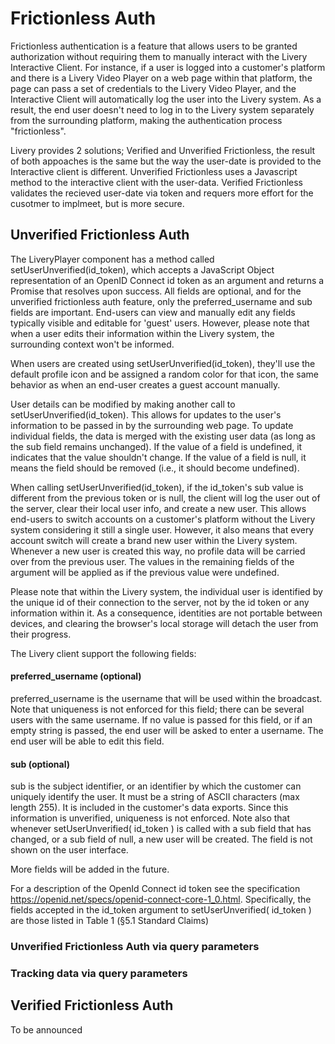 # Frictionless Auth

Frictionless authentication is a feature that allows users to be granted authorization without requiring them to manually interact with the Livery Interactive Client. For instance, if a user is logged into a customer's platform and there is a Livery Video Player on a web page within that platform, the page can pass a set of credentials to the Livery Video Player, and the Interactive Client will automatically log the user into the Livery system. As a result, the end user doesn't need to log in to the Livery system separately from the surrounding platform, making the authentication process "frictionless".

Livery provides 2 solutions; Verified and Unverified Frictionless, the result of both appoaches is the same but the way the user-date is provided to the Interactive client is different. Unverified Frictionless uses a Javascript method to the interactive client with the user-data. Verified Frictionless validates the recieved user-date via token and requers more effort for the cusotmer to implmeet, but is more secure.  

## Unverified Frictionless Auth
The LiveryPlayer component has a method called setUserUnverified(id_token), which accepts a JavaScript Object representation of an OpenID Connect id token as an argument and returns a Promise that resolves upon success. All fields are optional, and for the unverified frictionless auth feature, only the preferred_username and sub fields are important. End-users can view and manually edit any fields typically visible and editable for 'guest' users. However, please note that when a user edits their information within the Livery system, the surrounding context won't be informed.

When users are created using setUserUnverified(id_token), they'll use the default profile icon and be assigned a random color for that icon, the same behavior as when an end-user creates a guest account manually.

User details can be modified by making another call to setUserUnverified(id_token). This allows for updates to the user's information to be passed in by the surrounding web page. To update individual fields, the data is merged with the existing user data (as long as the sub field remains unchanged). If the value of a field is undefined, it indicates that the value shouldn't change. If the value of a field is null, it means the field should be removed (i.e., it should become undefined).

When calling setUserUnverified(id_token), if the id_token's sub value is different from the previous token or is null, the client will log the user out of the server, clear their local user info, and create a new user. This allows end-users to switch accounts on a customer's platform without the Livery system considering it still a single user. However, it also means that every account switch will create a brand new user within the Livery system. Whenever a new user is created this way, no profile data will be carried over from the previous user. The values in the remaining fields of the argument will be applied as if the previous value were undefined.

Please note that within the Livery system, the individual user is identified by the unique id of their connection to the server, not by the id token or any information within it. As a consequence, identities are not portable between devices, and clearing the browser's local storage will detach the user from their progress.

<!---
NOT SUPPORTED YET
If any fields in the passed id token are invalid, the setUserUnverified( id_token ) call will reject with an error.

It may be that certain fields are marked as mandatory for allowing a user to participate in a broadcast as a guest user. Should any of those fields be missing the end user will be immediately directed to an interface where they will be requested to provide the missing mandatory information. The end user is not able to continue until they manually provide that information.
-->
The Livery client support the following fields:

#### preferred_username (optional)
preferred_username is the username that will be used within the broadcast. Note that uniqueness is not enforced for this field; there can be several users with the same username. If no value is passed for this field, or if an empty string is passed, the end user will be asked to enter a username. The end user will be able to edit this field.

#### sub (optional)
sub is the subject identifier, or an identifier by which the customer can uniquely identify the user. It must be a string of ASCII characters (max length 255). It is included in the customer's data exports. Since this information is unverified, uniqueness is not enforced. Note also that whenever setUserUnverified( id_token ) is called with a sub field that has changed, or a sub field of null, a new user will be created. The field is not shown on the user interface.

More fields will be added in the future. 

For a description of the OpenId Connect id token see the specification https://openid.net/specs/openid-connect-core-1_0.html. Specifically, the fields accepted in the id_token argument to setUserUnverified( id_token ) are those listed in Table 1 (§5.1 Standard Claims)

### Unverified Frictionless Auth via query parameters

### Tracking data via query parameters

## Verified Frictionless Auth
To be announced
